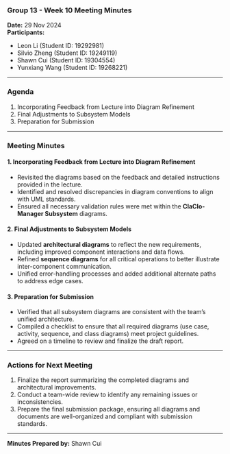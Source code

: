 ### **Group 13 - Week 10 Meeting Minutes**

**Date:** 29 Nov 2024  
**Participants:**
- Leon Li (Student ID: 19292981)
- Silvio Zheng (Student ID: 19249119)
- Shawn Cui (Student ID: 19304554)
- Yunxiang Wang (Student ID: 19268221)

---

### **Agenda**
1. Incorporating Feedback from Lecture into Diagram Refinement
2. Final Adjustments to Subsystem Models
3. Preparation for Submission

---

### **Meeting Minutes**

#### **1. Incorporating Feedback from Lecture into Diagram Refinement**
- Revisited the diagrams based on the feedback and detailed instructions provided in the lecture.
- Identified and resolved discrepancies in diagram conventions to align with UML standards.
- Ensured all necessary validation rules were met within the **ClaClo-Manager Subsystem** diagrams.

#### **2. Final Adjustments to Subsystem Models**
- Updated **architectural diagrams** to reflect the new requirements, including improved component interactions and data flows.
- Refined **sequence diagrams** for all critical operations to better illustrate inter-component communication.
- Unified error-handling processes and added additional alternate paths to address edge cases.

#### **3. Preparation for Submission**
- Verified that all subsystem diagrams are consistent with the team’s unified architecture.
- Compiled a checklist to ensure that all required diagrams (use case, activity, sequence, and class diagrams) meet project guidelines.
- Agreed on a timeline to review and finalize the draft report.

---

### **Actions for Next Meeting**
1. Finalize the report summarizing the completed diagrams and architectural improvements.
2. Conduct a team-wide review to identify any remaining issues or inconsistencies.
3. Prepare the final submission package, ensuring all diagrams and documents are well-organized and compliant with submission standards.

---  

**Minutes Prepared by:** Shawn Cui